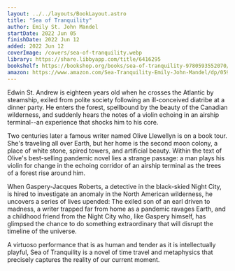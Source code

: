 ```yaml
---
layout: ../../layouts/BookLayout.astro
title: "Sea of Tranquility"
author: Emily St. John Mandel
startDate: 2022 Jun 05
finishDate: 2022 Jun 12
added: 2022 Jun 12
coverImage: /covers/sea-of-tranquility.webp
library: https://share.libbyapp.com/title/6416295
bookshelf: https://bookshop.org/books/sea-of-tranquility-9780593552070/9780593321447
amazon: https://www.amazon.com/Sea-Tranquility-Emily-John-Mandel/dp/0593321448/
---
```


Edwin St. Andrew is eighteen years old when he crosses the Atlantic by steamship, exiled from polite society following an ill-conceived diatribe at a dinner party. He enters the forest, spellbound by the beauty of the Canadian wilderness, and suddenly hears the notes of a violin echoing in an airship terminal--an experience that shocks him to his core.

Two centuries later a famous writer named Olive Llewellyn is on a book tour. She's traveling all over Earth, but her home is the second moon colony, a place of white stone, spired towers, and artificial beauty. Within the text of Olive's best-selling pandemic novel lies a strange passage: a man plays his violin for change in the echoing corridor of an airship terminal as the trees of a forest rise around him.

When Gaspery-Jacques Roberts, a detective in the black-skied Night City, is hired to investigate an anomaly in the North American wilderness, he uncovers a series of lives upended: The exiled son of an earl driven to madness, a writer trapped far from home as a pandemic ravages Earth, and a childhood friend from the Night City who, like Gaspery himself, has glimpsed the chance to do something extraordinary that will disrupt the timeline of the universe.

A virtuoso performance that is as human and tender as it is intellectually playful, Sea of Tranquility is a novel of time travel and metaphysics that precisely captures the reality of our current moment.

<!-- ### Notes & Highlights -->
